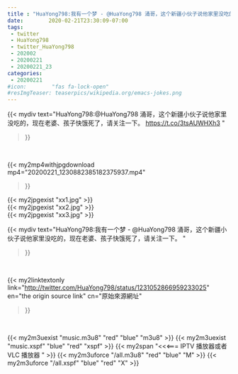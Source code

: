 ```yaml
---
title : "HuaYong798:我有一个梦 - @HuaYong798 涌哥，这个新疆小伙子说他家里没吃的，现在老婆、孩子快饿死了，请关注一下。 "
date:        2020-02-21T23:30:09-07:00
tags:
 - twitter
 - HuaYong798
 - twitter_HuaYong798
 - 202002
 - 20200221
 - 20200221_23
categories:
 - 20200221
#icon:        "fas fa-lock-open"
#resImgTeaser: teaserpics/wikipedia.org/emacs-jokes.png
---
```


{{< mydiv text="HuaYong798:@HuaYong798 涌哥，这个新疆小伙子说他家里没吃的，现在老婆、孩子快饿死了，请关注一下。 https://t.co/3tsAUWHXh3 "
>}}
<br>


{{< my2mp4withjpgdownload mp4="20200221_1230882385182375937.mp4"
>}}

{{< my2jpgexist "xx1.jpg" >}}<br>
{{< my2jpgexist "xx2.jpg" >}}<br>
{{< my2jpgexist "xx3.jpg" >}}<br>



{{< mydiv text="HuaYong798:我有一个梦 - @HuaYong798 涌哥，这个新疆小伙子说他家里没吃的，现在老婆、孩子快饿死了，请关注一下。 "
>}}
<br>

{{< my2linktextonly link="http://twitter.com/HuaYong798/status/1231052866959233025"
en="the origin source link" cn="原始來源網址"
>}}


<br>

{{< my2m3uexist "music.m3u8" "red"  "blue" "m3u8" >}} {{< my2m3uexist "music.xspf" "blue" "red"  "xspf" >}} {{< my2span "<<<=== IPTV 播放器或者 VLC 播放器 " >}} {{< my2m3uforce "/all.m3u8" "red"  "blue" "M" >}} {{< my2m3uforce "/all.xspf" "blue" "red"  "X" >}} 
